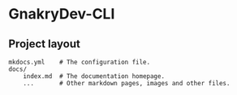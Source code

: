 # GnakryDev-CLI

## Project layout

    mkdocs.yml    # The configuration file.
    docs/
        index.md  # The documentation homepage.
        ...       # Other markdown pages, images and other files.
